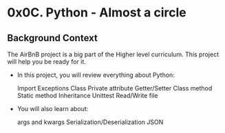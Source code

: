 # 0x0C. Python - Almost a circle
## Background Context
The AirBnB project is a big part of the Higher level curriculum. This project will help you be ready for it.

* In this project, you will review everything about Python:

   Import
   Exceptions
   Class
   Private attribute
   Getter/Setter
   Class method
   Static method
   Inheritance
   Unittest
   Read/Write file

* You will also learn about:

   args and kwargs
   Serialization/Deserialization
   JSON
